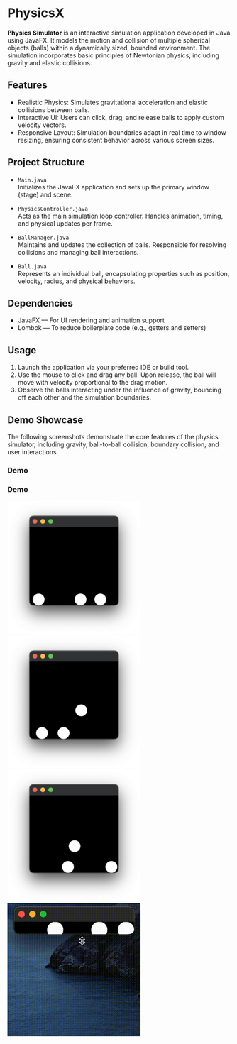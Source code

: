 # PhysicsX

**Physics Simulator** is an interactive simulation application developed in Java using JavaFX. It models the motion and collision of multiple spherical objects (balls) within a dynamically sized, bounded environment. The simulation incorporates basic principles of Newtonian physics, including gravity and elastic collisions.

## Features

- Realistic Physics: Simulates gravitational acceleration and elastic collisions between balls.
- Interactive UI: Users can click, drag, and release balls to apply custom velocity vectors.
- Responsive Layout: Simulation boundaries adapt in real time to window resizing, ensuring consistent behavior across various screen sizes.

## Project Structure

- `Main.java`  
  Initializes the JavaFX application and sets up the primary window (stage) and scene.

- `PhysicsController.java`  
  Acts as the main simulation loop controller. Handles animation, timing, and physical updates per frame.

- `BallManager.java`  
  Maintains and updates the collection of balls. Responsible for resolving collisions and managing ball interactions.

- `Ball.java`  
  Represents an individual ball, encapsulating properties such as position, velocity, radius, and physical behaviors.

## Dependencies

- JavaFX — For UI rendering and animation support
- Lombok — To reduce boilerplate code (e.g., getters and setters)

## Usage

1. Launch the application via your preferred IDE or build tool.
2. Use the mouse to click and drag any ball. Upon release, the ball will move with velocity proportional to the drag motion.
3. Observe the balls interacting under the influence of gravity, bouncing off each other and the simulation boundaries.

## Demo Showcase

The following screenshots demonstrate the core features of the physics simulator, including gravity, ball-to-ball collision, boundary collision, and user interactions.

### Demo
### Demo
<img src="demos/1.png" width="300"/> <img src="demos/2.png" width="300"/>  
<img src="demos/3.png" width="300"/> <img src="demos/r4.gif" width="300"/>


